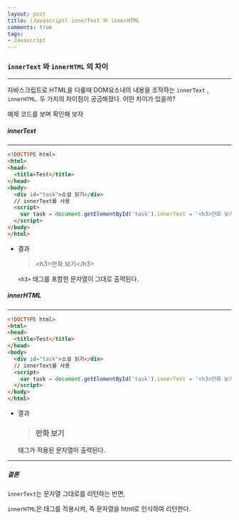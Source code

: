 ```yaml
---
layout: post
title: (Javascript) innerText 와 innerHTML
comments: true
tags:
- Javascript
---
```




### `innerText` 와 `innerHTML` 의 차이

---



자바스크립트로 HTML을 다룰때 DOM요소내의 내용을 조작하는  `innerText` , `innerHTML`. 두 가지의 차이점이 궁금해졌다. 어떤 차이가 있을까?

예제 코드를 보며 확인해 보자



##### innerText

---

```html
<!DOCTYPE html>
<html>
<head>
  <title>Test</title>
</head>
<body>
  <div id="task">소설 읽기</div>
  // innerText를 사용
  <script>
  	var task = document.getElementById('task').innerText = '<h3>만화 보기</h3>'
  </script>
</body>
</html>
```

* 결과

  > \<h3>만화 보기\</h3>



  `<h3>` 태그를 포함한 문자열이 그대로 출력된다.


##### innerHTML

---

```html
<!DOCTYPE html>
<html>
<head>
  <title>Test</title>
</head>
<body>
  <div id="task">소설 읽기</div>
  // innerText를 사용
  <script>
  	var task = document.getElementById('task').innerText = '<h3>만화 보기</h3>'
  </script>
</body>
</html>
```

* 결과

  > ### 만화 보기



  태그가 적용된 문자열이 출력된다.



---

##### 결론

`innerText`는 문자열 그대로를 리턴하는 반면,

`innerHTML`은 태그를 적용시켜, 즉 문자열을 html로 인식하여 리턴한다.
